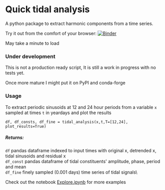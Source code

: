 # Quick tidal analysis

A python package to extract harmonic components from a time series. 

Try it out from the comfort of your browser: [![Binder](https://mybinder.org/badge_logo.svg)](https://mybinder.org/v2/gh/callumrollo/quick_tidal_analysis/main?filepath=Explore.ipynb)

May take a minute to load

### Under development

This is not a production ready script, It is still a work in progress with no tests yet.

Once more mature I might put it on PyPI and conda-forge

### Usage

To extract periodic sinusoids at 12 and 24 hour periods from a variable `x` sampled at times `t` in yeardays and plot the results

`df, df_consts, df_fine = tidal_analysis(x,t,T=[12,24],  plot_results=True)`

##### Returns:
`df` pandas dataframe indexed to input times with original x, detrended x, tidal sinusoids and residual x\
`df_const` pandas dataframe of tidal constituents' amplitude, phase, period and mean\
`df_fine` finely sampled (0.001 days) time series of tidal signals\
    

Check out the notebook [Explore.ipynb](https://github.com/callumrollo/quick_tidal_analysis/blob/main/Explore.ipynb) for more examples
